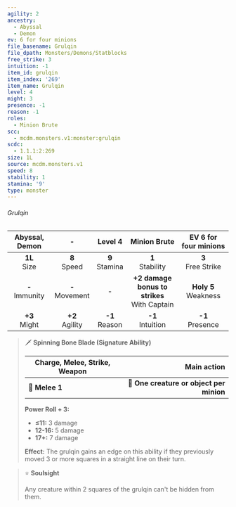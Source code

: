 ```yaml
---
agility: 2
ancestry:
  - Abyssal
  - Demon
ev: 6 for four minions
file_basename: Grulqin
file_dpath: Monsters/Demons/Statblocks
free_strike: 3
intuition: -1
item_id: grulqin
item_index: '269'
item_name: Grulqin
level: 4
might: 3
presence: -1
reason: -1
roles:
  - Minion Brute
scc:
  - mcdm.monsters.v1:monster:grulqin
scdc:
  - 1.1.1:2:269
size: 1L
source: mcdm.monsters.v1
speed: 8
stability: 1
stamina: '9'
type: monster
---
```


###### Grulqin

|   Abyssal, Demon    |          -          |      Level 4       |                   Minion Brute                   |  EV 6 for four minions   |
| :-----------------: | :-----------------: | :----------------: | :----------------------------------------------: | :----------------------: |
|  **1L**<br/> Size   |  **8**<br/> Speed   | **9**<br/> Stamina |               **1**<br/> Stability               |  **3**<br/> Free Strike  |
| **-**<br/> Immunity | **-**<br/> Movement |         -          | **+2 damage bonus to strikes**<br/> With Captain | **Holy 5**<br/> Weakness |
|  **+3**<br/> Might  | **+2**<br/> Agility | **-1**<br/> Reason |              **-1**<br/> Intuition               |   **-1**<br/> Presence   |

<!-- -->
> 🗡 **Spinning Bone Blade (Signature Ability)**
>
> | **Charge, Melee, Strike, Weapon** |                          **Main action** |
> | --------------------------------- | ---------------------------------------: |
> | **📏 Melee 1**                    | **🎯 One creature or object per minion** |
>
> **Power Roll + 3:**
>
> - **≤11:** 3 damage
> - **12-16:** 5 damage
> - **17+:** 7 damage
>
> **Effect:** The grulqin gains an edge on this ability if they previously moved 3 or more squares in a straight line on their turn.

<!-- -->
> ⭐️ **Soulsight**
>
> Any creature within 2 squares of the grulqin can't be hidden from them.
